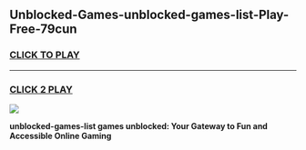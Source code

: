 
## Unblocked-Games-unblocked-games-list-Play-Free-79cun
<h3>
<a href="https://premium76.site?title=unblocked-games-list&ref=18A1">CLICK TO PLAY</a></h3>
<hr>

<h3>
<a href="https://premium76.site?title=unblocked-games-list&ref=18A1">CLICK 2 PLAY</a>
  
</h3>

<a href="https://premium76.site?title=unblocked-games-list&ref=18A1"><img src="https://clearcache.store/games.png"></a>


**unblocked-games-list games unblocked: Your Gateway to Fun and Accessible Online Gaming**

